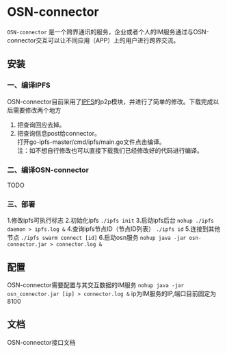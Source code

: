 ﻿# OSN-connector
`OSN-connector` 是一个跨界通讯的服务，企业或者个人的IM服务通过与OSN-connector交互可以让不同应用（APP）上的用户进行跨界交流。
## 安装
### 一、编译IPFS  
OSN-connector目前采用了[IPFS](https://github.com/ipfs/go-ipfs)的p2p模块，并进行了简单的修改。下载完成以后需要修改两个地方  
1. 把查询回应去掉。   
2. 把查询信息post给connector。   
打开go-ipfs-master/cmd/ipfs/main.go文件点击编译。  
注：如不想自行修改也可以直接下载我们已经修改好的代码进行编译。

### 二、编译OSN-connector
TODO

### 三、部署
1.修改ipfs可执行标志
2.初始化ipfs ```./ipfs init```
3.启动ipfs后台 ```nohup ./ipfs daemon > ipfs.log &```
4.查询ipfs节点ID（节点ID列表） ```./ipfs id```
5.连接到其他节点 ```./ipfs swarm connect [id]```
6.启动osn服务 ```nohup java -jar osn-connector.jar > connector.log &```

## 配置
OSN-connector需要配置与其交互数据的IM服务
```nohup java -jar osn_connector.jar [ip] > connector.log &```
ip为IM服务的IP,端口目前固定为8100

## 文档
OSN-connector接口文档

